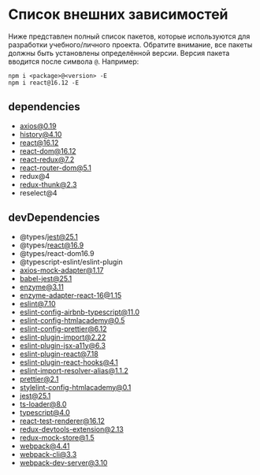 # Список внешних зависимостей

Ниже представлен полный список пакетов, которые используются для разработки учебного/личного проекта. Обратите внимание, все пакеты должны быть установлены определённой версии. Версия пакета вводится после символа `@`. Например: 

```
npm i <package>@<version> -E
npm i react@16.12 -E
``` 

## dependencies

* axios@0.19
* history@4.10
* react@16.12
* react-dom@16.12
* react-redux@7.2
* react-router-dom@5.1
* redux@4
* redux-thunk@2.3
* reselect@4

## devDependencies

* @types/jest@25.1
* @types/react@16.9
* @types/react-dom16.9
* @typescript-eslint/eslint-plugin
* axios-mock-adapter@1.17
* babel-jest@25.1
* enzyme@3.11
* enzyme-adapter-react-16@1.15
* eslint@7.10
* eslint-config-airbnb-typescript@11.0
* eslint-config-htmlacademy@0.5
* eslint-config-prettier@6.12
* eslint-plugin-import@2.22
* eslint-plugin-jsx-a11y@6.3
* eslint-plugin-react@7.18
* eslint-plugin-react-hooks@4.1
* eslint-import-resolver-alias@1.1.2
* prettier@2.1
* stylelint-config-htmlacademy@0.1
* jest@25.1
* ts-loader@8.0
* typescript@4.0
* react-test-renderer@16.12
* redux-devtools-extension@2.13
* redux-mock-store@1.5
* webpack@4.41
* webpack-cli@3.3
* webpack-dev-server@3.10

